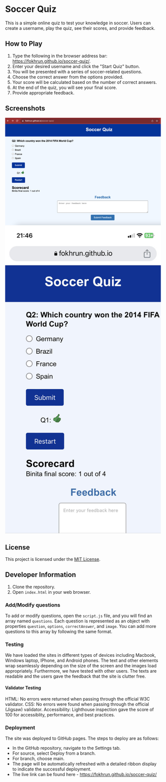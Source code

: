 # Soccer Quiz

This is a simple online quiz to test your knowledge in soccer. Users can create a username, play the quiz, see their scores, and provide feedback.

## How to Play

1. Type the following in the browser address bar: https://fokhrun.github.io/soccer-quiz/.
2. Enter your desired username and click the "Start Quiz" button.
3. You will be presented with a series of soccer-related questions.
4. Choose the correct answer from the options provided.
5. Your score will be calculated based on the number of correct answers.
6. At the end of the quiz, you will see your final score.
7. Provide appropriate feedback. 

## Screenshots

![Screenshot 1](screenshots/desktop-screenshot.png)
![Screenshot 2](screenshots/mobile-screenshot.png)

## License

This project is licensed under the [MIT License](LICENSE).

## Developer Information

1. Clone the repository.
2. Open `index.html` in your web browser.

### Add/Modify questions

To add or modify questions, open the `script.js` file, and you will find an array named `questions`. Each question is represented as an object with properties `question`, `options`, `correctAnswer`, and `image`. You can add more questions to this array by following the same format.

### Testing
We have loaded the sites in different types of devices including Macbook, Windows laptop, IPhone, and Android phones. The text and other elements wrap seamlessly depending on the size of the screen and the images load appropriately. Furthermore, we have tested with other users. The texts are readable and the users gave the feedback that the site is clutter free.

#### Validator Testing
HTML: No errors were returned when passing through the official W3C validator.
CSS: No errors were found when passing through the official (Jigsaw) validator.
Accessibility: Lighthouse inspection gave the score of 100 for accessiblity, performance, and best practices. 

### Deployment
The site was deployed to GitHub pages. The steps to deploy are as follows:

- In the GitHub repository, navigate to the Settings tab.
- For source, select Deploy from a branch.
- For branch, choose main.
- The page will be automatically refreshed with a detailed ribbon display to indicate the successful deployment.
- The live link can be found here - https://fokhrun.github.io/soccer-quiz/
